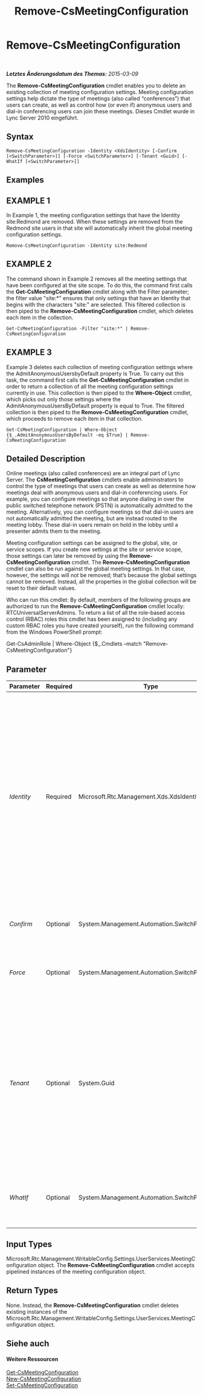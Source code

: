 ﻿---
title: Remove-CsMeetingConfiguration
TOCTitle: Remove-CsMeetingConfiguration
ms:assetid: a5d4c758-25f6-4cdb-a5b7-dbb0fb1d8488
ms:mtpsurl: https://technet.microsoft.com/de-de/library/Gg412775(v=OCS.15)
ms:contentKeyID: 49294988
ms.date: 05/19/2016
mtps_version: v=OCS.15
ms.translationtype: HT
---

# Remove-CsMeetingConfiguration

 

_**Letztes Änderungsdatum des Themas:** 2015-03-09_

The **Remove-CsMeetingConfiguration** cmdlet enables you to delete an existing collection of meeting configuration settings. Meeting configuration settings help dictate the type of meetings (also called “conferences”) that users can create, as well as control how (or even if) anonymous users and dial-in conferencing users can join these meetings. Dieses Cmdlet wurde in Lync Server 2010 eingeführt.

## Syntax

    Remove-CsMeetingConfiguration -Identity <XdsIdentity> [-Confirm [<SwitchParameter>]] [-Force <SwitchParameter>] [-Tenant <Guid>] [-WhatIf [<SwitchParameter>]]

## Examples

## EXAMPLE 1

In Example 1, the meeting configuration settings that have the Identity site:Redmond are removed. When these settings are removed from the Redmond site users in that site will automatically inherit the global meeting configuration settings.

    Remove-CsMeetingConfiguration -Identity site:Redmond

## EXAMPLE 2

The command shown in Example 2 removes all the meeting settings that have been configured at the site scope. To do this, the command first calls the **Get-CsMeetingConfiguration** cmdlet along with the Filter parameter; the filter value "site:\*" ensures that only settings that have an Identity that begins with the characters "site:" are selected. This filtered collection is then piped to the **Remove-CsMeetingConfiguration** cmdlet, which deletes each item in the collection.

    Get-CsMeetingConfiguration -Filter "site:*" | Remove-CsMeetingConfiguration

## EXAMPLE 3

Example 3 deletes each collection of meeting configuration settings where the AdmitAnonymousUsersbyDefault property is True. To carry out this task, the command first calls the **Get-CsMeetingConfiguration** cmdlet in order to return a collection of all the meeting configuration settings currently in use. This collection is then piped to the **Where-Object** cmdlet, which picks out only those settings where the AdmitAnonymousUsersByDefault property is equal to True. The filtered collection is then piped to the **Remove-CsMeetingConfiguration** cmdlet, which proceeds to remove each item in that collection.

    Get-CsMeetingConfiguration | Where-Object {$_.AdmitAnonymousUsersByDefault -eq $True} | Remove-CsMeetingConfiguration

## Detailed Description

Online meetings (also called conferences) are an integral part of Lync Server. The **CsMeetingConfiguration** cmdlets enable administrators to control the type of meetings that users can create as well as determine how meetings deal with anonymous users and dial-in conferencing users. For example, you can configure meetings so that anyone dialing in over the public switched telephone network (PSTN) is automatically admitted to the meeting. Alternatively, you can configure meetings so that dial-in users are not automatically admitted the meeting, but are instead routed to the meeting lobby. These dial-in users remain on hold in the lobby until a presenter admits them to the meeting.

Meeting configuration settings can be assigned to the global, site, or service scopes. If you create new settings at the site or service scope, those settings can later be removed by using the **Remove-CsMeetingConfiguration** cmdlet. The **Remove-CsMeetingConfiguration** cmdlet can also be run against the global meeting settings. In that case, however, the settings will not be removed; that’s because the global settings cannot be removed. Instead, all the properties in the global collection will be reset to their default values.

Who can run this cmdlet: By default, members of the following groups are authorized to run the **Remove-CsMeetingConfiguration** cmdlet locally: RTCUniversalServerAdmins. To return a list of all the role-based access control (RBAC) roles this cmdlet has been assigned to (including any custom RBAC roles you have created yourself), run the following command from the Windows PowerShell prompt:

Get-CsAdminRole | Where-Object {$\_.Cmdlets –match "Remove-CsMeetingConfiguration"}

## Parameter


<table>
<colgroup>
<col style="width: 25%" />
<col style="width: 25%" />
<col style="width: 25%" />
<col style="width: 25%" />
</colgroup>
<thead>
<tr class="header">
<th>Parameter</th>
<th>Required</th>
<th>Type</th>
<th>Description</th>
</tr>
</thead>
<tbody>
<tr class="odd">
<td><p><em>Identity</em></p></td>
<td><p>Required</p></td>
<td><p>Microsoft.Rtc.Management.Xds.XdsIdentity</p></td>
<td><p>Unique identifier of the meeting configuration settings to be removed. To &quot;remove&quot; the global settings, use this syntax: -Identity global. (As noted previously, you cannot actually remove the global settings; all you can do is reset the properties to their default values.) To remove settings from the site scope, use syntax similar to this: -Identity site:Redmond. Service settings can be removed using this syntax: -Identity service:UserServer:atl-cs-001.litwareinc.com.</p>
<p>Note that you cannot use wildcards when specifying an Identity.</p></td>
</tr>
<tr class="even">
<td><p><em>Confirm</em></p></td>
<td><p>Optional</p></td>
<td><p>System.Management.Automation.SwitchParameter</p></td>
<td><p>Fordert Sie vor der Ausführung des Befehls zum Bestätigen auf.</p></td>
</tr>
<tr class="odd">
<td><p><em>Force</em></p></td>
<td><p>Optional</p></td>
<td><p>System.Management.Automation.SwitchParameter</p></td>
<td><p>Suppresses the display of any non-fatal error message that might occur when running the command.</p></td>
</tr>
<tr class="even">
<td><p><em>Tenant</em></p></td>
<td><p>Optional</p></td>
<td><p>System.Guid</p></td>
<td><p>Globally unique identifier (GUID) of the Skype for Business Online tenant account for the meeting configuration settings being deleted. For example:</p>
<p>–Tenant &quot;38aad667-af54-4397-aaa7-e94c79ec2308&quot;</p>
<p>You can return the tenant ID for each of your tenants by running this command:</p>
<p>Get-CsTenant | Select-Object DisplayName, TenantID</p></td>
</tr>
<tr class="odd">
<td><p><em>WhatIf</em></p></td>
<td><p>Optional</p></td>
<td><p>System.Management.Automation.SwitchParameter</p></td>
<td><p>Beschreibt die Auswirkungen einer Ausführung des Befehls, ohne den Befehl tatsächlich auszuführen.</p></td>
</tr>
</tbody>
</table>


## Input Types

Microsoft.Rtc.Management.WritableConfig.Settings.UserServices.MeetingConfiguration object. The **Remove-CsMeetingConfiguration** cmdlet accepts pipelined instances of the meeting configuration object.

## Return Types

None. Instead, the **Remove-CsMeetingConfiguration** cmdlet deletes existing instances of the Microsoft.Rtc.Management.WritableConfig.Settings.UserServices.MeetingConfiguration object.

## Siehe auch

#### Weitere Ressourcen

[Get-CsMeetingConfiguration](get-csmeetingconfiguration.md)  
[New-CsMeetingConfiguration](new-csmeetingconfiguration.md)  
[Set-CsMeetingConfiguration](set-csmeetingconfiguration.md)

